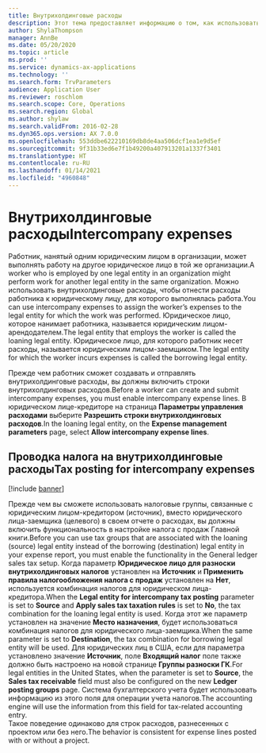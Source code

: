 ```yaml
---
title: Внутрихолдинговые расходы
description: Этот тема предоставляет информацию о том, как использовать внутрихолдинговые расходы, чтобы отнести расходы работника к юридическому лицу, для которого выполнялась работа.
author: ShylaThompson
manager: AnnBe
ms.date: 05/20/2020
ms.topic: article
ms.prod: ''
ms.service: dynamics-ax-applications
ms.technology: ''
ms.search.form: TrvParameters
audience: Application User
ms.reviewer: roschlom
ms.search.scope: Core, Operations
ms.search.region: Global
ms.author: shylaw
ms.search.validFrom: 2016-02-28
ms.dyn365.ops.version: AX 7.0.0
ms.openlocfilehash: 553ddbe622210169db8de4aa506dcf1ea1e9d5ef
ms.sourcegitcommit: 9f31b33ed6e7f1b49200a407913201a1337f3401
ms.translationtype: HT
ms.contentlocale: ru-RU
ms.lasthandoff: 01/14/2021
ms.locfileid: "4960848"
---
```

# <a name="intercompany-expenses"></a><span data-ttu-id="f9301-103">Внутрихолдинговые расходы</span><span class="sxs-lookup"><span data-stu-id="f9301-103">Intercompany expenses</span></span>

<span data-ttu-id="f9301-104">Работник, нанятый одним юридическим лицом в организации, может выполнять работу на другое юридическое лицо в той же организации.</span><span class="sxs-lookup"><span data-stu-id="f9301-104">A worker who is employed by one legal entity in an organization might perform work for another legal entity in the same organization.</span></span> <span data-ttu-id="f9301-105">Можно использовать внутрихолдинговые расходы, чтобы отнести расходы работника к юридическому лицу, для которого выполнялась работа.</span><span class="sxs-lookup"><span data-stu-id="f9301-105">You can use intercompany expenses to assign the worker’s expenses to the legal entity for which the  work was performed.</span></span> <span data-ttu-id="f9301-106">Юридическое лицо, которое нанимает работника, называется юридическим лицом-арендодателем.</span><span class="sxs-lookup"><span data-stu-id="f9301-106">The legal entity that employs the worker is called the loaning legal entity.</span></span> <span data-ttu-id="f9301-107">Юридическое лицо, для которого работник несет расходы, называется юридическим лицом-заемщиком.</span><span class="sxs-lookup"><span data-stu-id="f9301-107">The legal entity for which the worker incurs expenses is called the borrowing legal entity.</span></span> 

<span data-ttu-id="f9301-108">Прежде чем работник сможет создавать и отправлять внутрихолдинговые расходы, вы должны включить строки внутрихолдинговых расходов.</span><span class="sxs-lookup"><span data-stu-id="f9301-108">Before a worker can create and submit intercompany expenses, you must enable intercompany expense lines.</span></span> <span data-ttu-id="f9301-109">В юридическом лице-кредиторе на страница **Параметры управления расходами** выберите **Разрешить строки внутрихолдинговых расходов**.</span><span class="sxs-lookup"><span data-stu-id="f9301-109">In the loaning legal entity, on the **Expense management parameters** page, select **Allow intercompany expense lines**.</span></span> 

## <a name="tax-posting-for-intercompany-expenses"></a><span data-ttu-id="f9301-110">Проводка налога на внутрихолдинговые расходы</span><span class="sxs-lookup"><span data-stu-id="f9301-110">Tax posting for intercompany expenses</span></span>

[!include [banner](../includes/banner.md)]

<span data-ttu-id="f9301-111">Прежде чем вы сможете использовать налоговые группы, связанные с юридическим лицом-кредитором (источник), вместо юридического лица-заемщика (целевого) в своем отчете о расходах, вы должны включить функциональность в настройке налога с продаж Главной книги.</span><span class="sxs-lookup"><span data-stu-id="f9301-111">Before you can use tax groups that are associated with the loaning (source) legal entity instead of the borrowing (destination) legal entity in your expense report, you must enable the functionality in the General ledger sales tax setup.</span></span> <span data-ttu-id="f9301-112">Когда параметр **Юридическое лицо для разноски внутрихолдинговых налогов** установлен на **Источник** и **Применить правила налогообложения налога с продаж** установлен на **Нет**, используется комбинация налогов для юридическом лица-кредитора.</span><span class="sxs-lookup"><span data-stu-id="f9301-112">When the **Legal entity for intercompany tax posting** parameter is set to **Source** and **Apply sales tax taxation rules** is set to **No**, the tax combination for the loaning legal entity is used.</span></span> <span data-ttu-id="f9301-113">Когда этот же параметр установлен на значение **Место назначения**, будет использоваться комбинация налогов для юридического лица-заемщика.</span><span class="sxs-lookup"><span data-stu-id="f9301-113">When the same parameter is set to **Destination**, the tax combination for borrowing legal entity will be used.</span></span> <span data-ttu-id="f9301-114">Для юридических лиц в США, если для параметра установлено значение **Источник**, поле **Входящий налог** поле также должно быть настроено на новой странице **Группы разноски ГК**.</span><span class="sxs-lookup"><span data-stu-id="f9301-114">For legal entities in the United States, when the parameter is set to **Source**, the **Sales tax receivable** field must also be configured on the new **Ledger posting groups** page.</span></span> <span data-ttu-id="f9301-115">Система бухгалтерского учета будет использовать информацию из этого поля для операции учета налогов.</span><span class="sxs-lookup"><span data-stu-id="f9301-115">The accounting engine will use the information from this field for tax-related accounting entry.</span></span>   
<span data-ttu-id="f9301-116">Такое поведение одинаково для строк расходов, разнесенных с проектом или без него.</span><span class="sxs-lookup"><span data-stu-id="f9301-116">The behavior is consistent for expense lines posted with or without a project.</span></span>  
